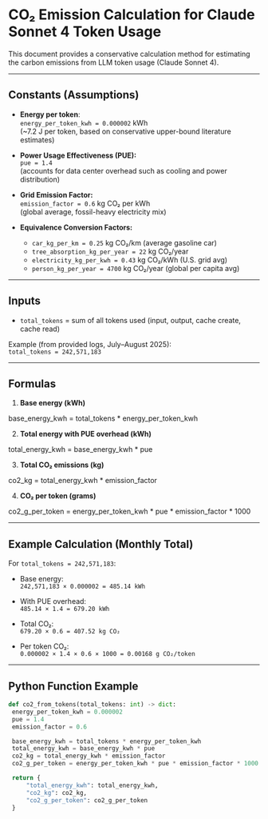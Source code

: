 # CO₂ Emission Calculation for Claude Sonnet 4 Token Usage

This document provides a conservative calculation method for estimating the carbon emissions from LLM token usage (Claude Sonnet 4).  

---

## Constants (Assumptions)

- **Energy per token**:  
  `energy_per_token_kwh = 0.000002` kWh  
  (~7.2 J per token, based on conservative upper-bound literature estimates)

- **Power Usage Effectiveness (PUE):**  
  `pue = 1.4`  
  (accounts for data center overhead such as cooling and power distribution)

- **Grid Emission Factor:**  
  `emission_factor = 0.6` kg CO₂ per kWh  
  (global average, fossil-heavy electricity mix)


- **Equivalence Conversion Factors:**  
  - `car_kg_per_km = 0.25` kg CO₂/km (average gasoline car)  
  - `tree_absorption_kg_per_year = 22` kg CO₂/year  
  - `electricity_kg_per_kwh = 0.43` kg CO₂/kWh (U.S. grid avg)  
  - `person_kg_per_year = 4700` kg CO₂/year (global per capita avg)  

---

## Inputs

- `total_tokens` = sum of all tokens used (input, output, cache create, cache read)

Example (from provided logs, July–August 2025):  
`total_tokens = 242,571,183`

---

## Formulas

1. **Base energy (kWh)**  

base_energy_kwh = total_tokens * energy_per_token_kwh

2. **Total energy with PUE overhead (kWh)**  

total_energy_kwh = base_energy_kwh * pue

3. **Total CO₂ emissions (kg)**  

co2_kg = total_energy_kwh * emission_factor

4. **CO₂ per token (grams)**  

co2_g_per_token = energy_per_token_kwh * pue * emission_factor * 1000

---

## Example Calculation (Monthly Total)

For `total_tokens = 242,571,183`:

- Base energy:  
`242,571,183 × 0.000002 = 485.14 kWh`

- With PUE overhead:  
`485.14 × 1.4 = 679.20 kWh`

- Total CO₂:  
`679.20 × 0.6 = 407.52 kg CO₂`

- Per token CO₂:  
`0.000002 × 1.4 × 0.6 × 1000 = 0.00168 g CO₂/token`

---

## Python Function Example

```python
def co2_from_tokens(total_tokens: int) -> dict:
 energy_per_token_kwh = 0.000002
 pue = 1.4
 emission_factor = 0.6

 base_energy_kwh = total_tokens * energy_per_token_kwh
 total_energy_kwh = base_energy_kwh * pue
 co2_kg = total_energy_kwh * emission_factor
 co2_g_per_token = energy_per_token_kwh * pue * emission_factor * 1000

 return {
     "total_energy_kwh": total_energy_kwh,
     "co2_kg": co2_kg,
     "co2_g_per_token": co2_g_per_token
 }